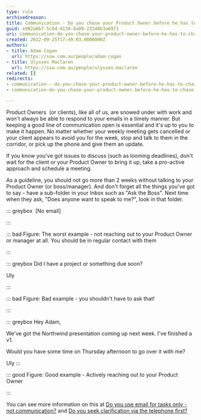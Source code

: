 ```yaml
---
type: rule
archivedreason: 
title: Communication - Do you chase your Product Owner before he has to chase you? (E.g. Asking for clarification)
guid: e982a8b7-5c8d-4134-8a09-23348b3a6971
uri: communication-do-you-chase-your-product-owner-before-he-has-to-chase-you-eg-asking-for-clarification
created: 2012-09-25T17:49:03.0000000Z
authors:
- title: Adam Cogan
  url: https://ssw.com.au/people/adam-cogan
- title: Ulysses Maclaren
  url: https://ssw.com.au/people/ulysses-maclaren
related: []
redirects:
- communication---do-you-chase-your-product-owner-before-he-has-to-chase-you-eg-asking-for-clarification
- communication-do-you-chase-your-product-owner-before-he-has-to-chase-you-(e-g-asking-for-clarification)

---
```


Product Owners  (or clients), like all of us, are snowed under with work and won't always be able to respond to your emails in a timely manner. But keeping a good line of communication open is essential and it's up to you to make it happen. No matter whether your weekly meeting gets cancelled or your client appears to avoid you for the week, stop and talk to them in the corridor, or pick up the phone and give them an update.

If you know you've got issues to discuss (such as looming deadlines), don't wait for the client or your Product Owner to bring it up, take a pro-active approach and schedule a meeting.

<!--endintro-->

As a guideline, you should not go more than 2 weeks without talking to your Product Owner (or boss/manager). And don't forget all the things you've got to say - have a sub-folder in your Inbox such as "Ask the Boss". Next time when they ask, "Does anyone want to speak to me?", look in that folder.


::: greybox
 [No email]

:::



::: bad
Figure: The worst example - not reaching out to your Product Owner or manager at all. You should be in regular contact with them 

:::



::: greybox
Did I have a project or something due soon?

Uly

:::



::: bad
Figure: Bad example - you shouldn't have to ask that!  

:::



::: greybox
Hey Adam,

We've got the Northwind presentation coming up next week. I've finished a v1. 

Would you have some time on Thursday afternoon to go over it with me? 

Uly
:::



::: good
Figure: Good example - Actively reaching out to your Product Owner 

:::


You can see more information on this at [Do you use email for tasks only - not communication?](/dones-do-you-use-email-for-tasks-only-not-communication) and [Do you seek clarification via the telephone first?](/do-you-seek-clarification-via-the-telephone-first)
